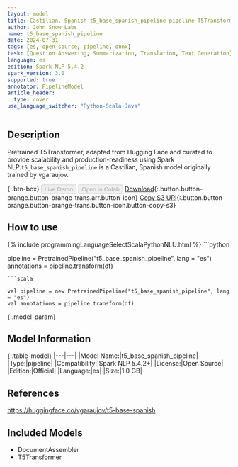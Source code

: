 ```yaml
---
layout: model
title: Castilian, Spanish t5_base_spanish_pipeline pipeline T5Transformer from vgaraujov
author: John Snow Labs
name: t5_base_spanish_pipeline
date: 2024-07-31
tags: [es, open_source, pipeline, onnx]
task: [Question Answering, Summarization, Translation, Text Generation]
language: es
edition: Spark NLP 5.4.2
spark_version: 3.0
supported: true
annotator: PipelineModel
article_header:
  type: cover
use_language_switcher: "Python-Scala-Java"
---
```


## Description

Pretrained T5Transformer, adapted from Hugging Face and curated to provide scalability and production-readiness using Spark NLP.`t5_base_spanish_pipeline` is a Castilian, Spanish model originally trained by vgaraujov.

{:.btn-box}
<button class="button button-orange" disabled>Live Demo</button>
<button class="button button-orange" disabled>Open in Colab</button>
[Download](https://s3.amazonaws.com/auxdata.johnsnowlabs.com/public/models/t5_base_spanish_pipeline_es_5.4.2_3.0_1722422368015.zip){:.button.button-orange.button-orange-trans.arr.button-icon}
[Copy S3 URI](s3://auxdata.johnsnowlabs.com/public/models/t5_base_spanish_pipeline_es_5.4.2_3.0_1722422368015.zip){:.button.button-orange.button-orange-trans.button-icon.button-copy-s3}

## How to use



<div class="tabs-box" markdown="1">
{% include programmingLanguageSelectScalaPythonNLU.html %}
```python

pipeline = PretrainedPipeline("t5_base_spanish_pipeline", lang = "es")
annotations =  pipeline.transform(df)   

```
```scala

val pipeline = new PretrainedPipeline("t5_base_spanish_pipeline", lang = "es")
val annotations = pipeline.transform(df)

```
</div>

{:.model-param}
## Model Information

{:.table-model}
|---|---|
|Model Name:|t5_base_spanish_pipeline|
|Type:|pipeline|
|Compatibility:|Spark NLP 5.4.2+|
|License:|Open Source|
|Edition:|Official|
|Language:|es|
|Size:|1.0 GB|

## References

https://huggingface.co/vgaraujov/t5-base-spanish

## Included Models

- DocumentAssembler
- T5Transformer
